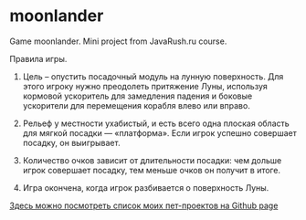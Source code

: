 # moonlander
Game moonlander. Mini project from JavaRush.ru course.

Правила игры.

1. Цель – опустить посадочный модуль на лунную поверхность. Для этого игроку нужно преодолеть притяжение Луны, используя кормовой ускоритель для замедления падения и боковые ускорители для перемещения корабля влево или вправо.

2. Рельеф у местности ухабистый, и есть всего одна плоская область для мягкой посадки — «платформа». Если игрок успешно совершает посадку, он выигрывает.

3. Количество очков зависит от длительности посадки: чем дольше игрок совершает посадку, тем меньше очков он получит в итоге.

4. Игра окончена, когда игрок разбивается о поверхность Луны.

<p><a href="https://kvostok.github.io/my-pet-projects/">Здесь можно посмотреть список моих пет-проектов на Github page</a>
